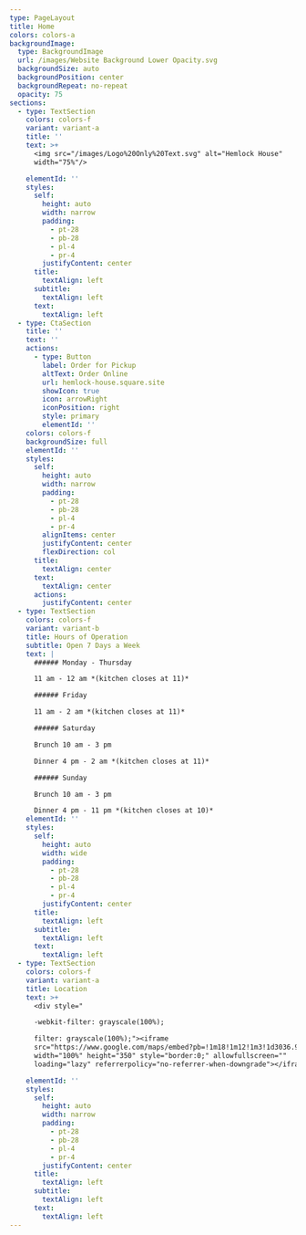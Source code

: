 ```yaml
---
type: PageLayout
title: Home
colors: colors-a
backgroundImage:
  type: BackgroundImage
  url: /images/Website Background Lower Opacity.svg
  backgroundSize: auto
  backgroundPosition: center
  backgroundRepeat: no-repeat
  opacity: 75
sections:
  - type: TextSection
    colors: colors-f
    variant: variant-a
    title: ''
    text: >+
      <img src="/images/Logo%20Only%20Text.svg" alt="Hemlock House"
      width="75%"/>

    elementId: ''
    styles:
      self:
        height: auto
        width: narrow
        padding:
          - pt-28
          - pb-28
          - pl-4
          - pr-4
        justifyContent: center
      title:
        textAlign: left
      subtitle:
        textAlign: left
      text:
        textAlign: left
  - type: CtaSection
    title: ''
    text: ''
    actions:
      - type: Button
        label: Order for Pickup
        altText: Order Online
        url: hemlock-house.square.site
        showIcon: true
        icon: arrowRight
        iconPosition: right
        style: primary
        elementId: ''
    colors: colors-f
    backgroundSize: full
    elementId: ''
    styles:
      self:
        height: auto
        width: narrow
        padding:
          - pt-28
          - pb-28
          - pl-4
          - pr-4
        alignItems: center
        justifyContent: center
        flexDirection: col
      title:
        textAlign: center
      text:
        textAlign: center
      actions:
        justifyContent: center
  - type: TextSection
    colors: colors-f
    variant: variant-b
    title: Hours of Operation
    subtitle: Open 7 Days a Week
    text: |
      ###### Monday - Thursday

      11 am - 12 am *(kitchen closes at 11)*

      ###### Friday

      11 am - 2 am *(kitchen closes at 11)*

      ###### Saturday

      Brunch 10 am - 3 pm

      Dinner 4 pm - 2 am *(kitchen closes at 11)*

      ###### Sunday

      Brunch 10 am - 3 pm

      Dinner 4 pm - 11 pm *(kitchen closes at 10)*
    elementId: ''
    styles:
      self:
        height: auto
        width: wide
        padding:
          - pt-28
          - pb-28
          - pl-4
          - pr-4
        justifyContent: center
      title:
        textAlign: left
      subtitle:
        textAlign: left
      text:
        textAlign: left
  - type: TextSection
    colors: colors-f
    variant: variant-a
    title: Location
    text: >+
      <div style="

      -webkit-filter: grayscale(100%);

      filter: grayscale(100%);"><iframe
      src="https://www.google.com/maps/embed?pb=!1m18!1m12!1m3!1d3036.947316804018!2d-79.89633732432313!3d40.432165454700254!2m3!1f0!2f0!3f0!3m2!1i1024!2i768!4f13.1!3m3!1m2!1s0x8834efee2afab73d%3A0xf515e914edf54398!2sHemlock%20House!5e0!3m2!1sen!2sus!4v1728702572380!5m2!1sen!2sus"
      width="100%" height="350" style="border:0;" allowfullscreen=""
      loading="lazy" referrerpolicy="no-referrer-when-downgrade"></iframe></div>

    elementId: ''
    styles:
      self:
        height: auto
        width: narrow
        padding:
          - pt-28
          - pb-28
          - pl-4
          - pr-4
        justifyContent: center
      title:
        textAlign: left
      subtitle:
        textAlign: left
      text:
        textAlign: left
---
```

